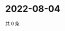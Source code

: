 # 2022-08-04

共 0 条

<!-- BEGIN WEIBO -->
<!-- 最后更新时间 Thu Aug 04 2022 23:18:52 GMT+0800 (China Standard Time) -->

<!-- END WEIBO -->

